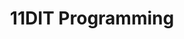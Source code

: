 ---
title: 11DIT Programming
layout: auto_contents

has_children: true
nav_order: 1
parent: 11DIT
categories:
  - first_steps:
    category_name: First steps
    category_items:
      - setup_windows:
        item_name: Set up on Windows
        item_desc: Install VSCode, Python via scoop
        item_icon: 📦
        item_page: /classroom/setup-windows
      - setup_macos:
        item_name: Set up on macOS
        item_desc: Install VSCode, Python via Homebrew
        item_icon: 📦
        item_page: /classroom/setup-macos
      - setup_linux:
        item_name: Set up on Linux
        item_desc: Install Python via pyenv
        item_icon: 📦
        item_page: /classroom/setup-linux
      - glossary:
        item_name: Glossary
        item_icon: 📖
        item_page: /classroom/glossary
  - basics:
    category_name: Programming basics
    category_items:
      - intro:
        item_name: Intro to Python
        item_desc: Printing, asking for input, and basic maths
        item_icon: 🐍
        item_page: intro
      - next_steps:
        item_name: Next steps
        item_desc: While loops and more maths
        item_icon: 🪜
        item_page: next-steps
      - comments:
        item_name: Comments
        item_desc: Document your code for others (and you) to understand
        item_icon: 💭
        item_page: comments.svg
  - techniques:
    category_name: Programming techniques
    category_items:
      - lists:
        item_name: Intro to lists
        item_desc: Multiple items in one variable
        item_icon: 📚
        item_page: lists
      - for_loops:
        item_name: For loops
        item_desc: Repeat code for each item in a list
        item_icon: 🎗️
        item_page: for-loops
      - functions:
        item_name: Intro to functions
        item_desc: Make blocks of code that you can run any time
        item_icon: 🧩
        item_page: functions
      - mastermind:
        item_name: Mastermind
        item_desc: Make a guessing game
        item_icon: 🔑
        item_page: mastermind
  - excellence:
    category_name: Flexibility and robustness
    category_items:
      - tryexcept:
        item_name: Try/Except
        item_desc: Prevent crashes in your code
        item_icon: 💥
        item_page: tryexcept
      - pep8:
        item_name: PEP-8
        item_desc: Make your code follow industry standard conventions
        item_icon: 🎱
        item_page: pep8
      - testing:
        item_name: Testing
        item_desc: Make sure your code works properly
        item_icon: 🧪
        item_page: testing
  - assessment:
    category_name: Assessment
    category_items:
      - practice:
        item_name: Practice assessment
        item_desc: One last go before the real deal
        item_icon: 🚶
        item_page: practice
      - feedback:
        item_name: Practice feedback
        item_desc: Determine your own grade using this schedule
        item_icon: 
        item_page: practice-feedback
      - assessment:
        item_name: Assessment
        item_desc: Create an inventory system for an egg shop
        item_icon: 🏃
        item_page: assessment
---